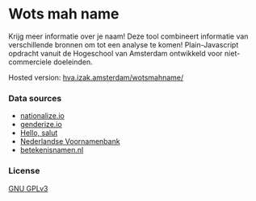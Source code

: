 # Wots mah name
Krijg meer informatie over je naam! Deze tool combineert informatie van verschillende bronnen om tot een analyse te komen! Plain-Javascript opdracht vanuit de Hogeschool van Amsterdam ontwikkeld voor niet-commerciele doeleinden.

Hosted version: [hva.izak.amsterdam/wotsmahname/](https://hva.izak.amsterdam/wotsmahname/)

### Data sources
- [nationalize.io](https://nationalize.io/)
- [genderize.io](https://genderize.io/)
- [Hello, salut](https://fourtonfish.com/hellosalut/hello/)
- [Nederlandse Voornamenbank](https://www.meertens.knaw.nl/nvb/)
- [betekenisnamen.nl](https://www.betekenisnamen.nl/)

### License
[GNU GPLv3](LICENSE)